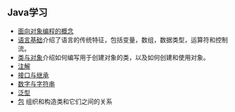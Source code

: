 ## Java学习

- [面向对象编程的概念](OOPConcepts)
- [语言基础](LanguageBasics)介绍了语言的传统特征，包括变量，数组，数据类型，运算符和控制流。
- [类与对象](ClassesAndObjects)介绍如何编写用于创建对象的类，以及如何创建和使用对象。
- [注解](Annotations)
- [接口与继承](InterfacesAndInheritances)
- [数字与字符串](NumbersAndStrings)
- [泛型](Generics)
- [包](Packages)
组织和构造类和它们之间的关系

